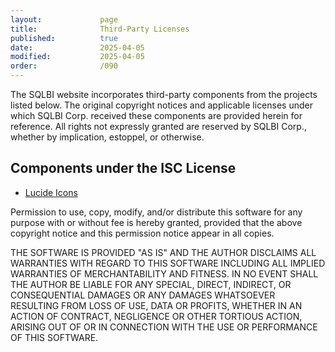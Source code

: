 ```yaml
---
layout:             page
title:              Third-Party Licenses
published:          true
date:               2025-04-05
modified:           2025-04-05
order:              /090
---
```

The SQLBI website incorporates third-party components from the projects listed below. The original copyright notices and applicable licenses under which SQLBI Corp. received these components are provided herein for reference. All rights not expressly granted are reserved by SQLBI Corp., whether by implication, estoppel, or otherwise.

## Components under the ISC License

- [Lucide Icons](https://www.lucide.dev)

Permission to use, copy, modify, and/or distribute this software for any purpose with or without fee is hereby granted, provided that the above copyright notice and this permission notice appear in all copies.

THE SOFTWARE IS PROVIDED "AS IS" AND THE AUTHOR DISCLAIMS ALL WARRANTIES WITH REGARD TO THIS SOFTWARE INCLUDING ALL IMPLIED WARRANTIES OF MERCHANTABILITY AND FITNESS. IN NO EVENT SHALL THE AUTHOR BE LIABLE FOR ANY SPECIAL, DIRECT, INDIRECT, OR CONSEQUENTIAL DAMAGES OR ANY DAMAGES WHATSOEVER RESULTING FROM LOSS OF USE, DATA OR PROFITS, WHETHER IN AN ACTION OF CONTRACT, NEGLIGENCE OR OTHER TORTIOUS ACTION, ARISING OUT OF OR IN CONNECTION WITH THE USE OR PERFORMANCE OF THIS SOFTWARE.
